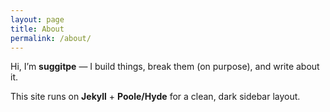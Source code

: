 ```yaml
---
layout: page
title: About
permalink: /about/
---
```


Hi, I’m **suggitpe** — I build things, break them (on purpose), and write about it.

This site runs on **Jekyll** + **Poole/Hyde** for a clean, dark sidebar layout.
